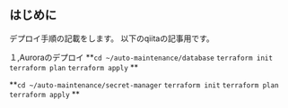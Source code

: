 ## はじめに
デプロイ手順の記載をします。
以下のqiitaの記事用です。


１,Auroraのデプロイ
**`cd ~/auto-maintenance/database`
`terraform init`
`terraform plan`
`terraform apply`
**

**`cd ~/auto-maintenance/secret-manager`
`terraform init`
`terraform plan`
`terraform apply`
**

